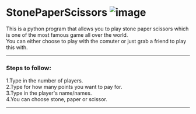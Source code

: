 # StonePaperScissors ![image](https://github.com/AnisHerdev/StonePaperScissors/assets/88375763/85654980-0e5c-49ba-84d7-ae32ff13d163)
This is a python program that allows you to play stone paper scissors which is one of the most famous game all over the world.<br>
You can either choose to play with the comuter or just grab a friend to play this with.
***
### Steps to follow:
1.Type in the number of players.     
2.Type for how many points you want to pay for.     
3.Type in the player's name/names.     
4.You can choose stone, paper or scissor.     
***
